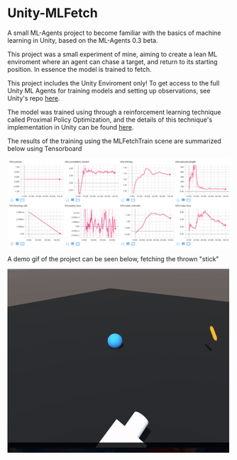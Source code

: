 # Unity-MLFetch
A small ML-Agents project to become familiar with the basics of machine learning in Unity, based on the ML-Agents 0.3 beta.

This project was a small experiment of mine, aiming to create a lean ML enviroment where an agent can chase a target, and return to its starting position. In essence the model is trained to fetch. 

This project includes the Unity Enviroment only! To get access to the full Unity ML Agents for training models and setting up observations, see Unity's repo [here](https://github.com/Unity-Technologies/ml-agents).

The model was trained using through a reinforcement learning technique called Proximal Policy Optimization, and the details of this technique's implementation in Unity can be found [here](https://github.com/Unity-Technologies/ml-agents/blob/master/docs/Training-PPO.md).

The results of the training using the MLFetchTrain scene are summarized below using Tensorboard

<img src="Docs/TensorBoardResults.png" align="middle" width="1000"/>

A demo gif of the project can be seen below, fetching the thrown "stick"

<img src="Docs/demogif.gif" align="middle" width="500"/>
